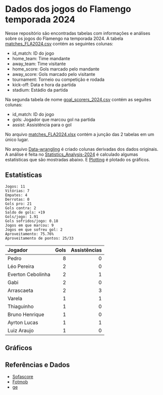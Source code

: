 # Dados dos jogos do Flamengo temporada 2024

Nesse repositório são encontradas tabelas com informações e análises sobre os jogos do Flamengo na temporada 2024. A tabela [matches_FLA2024.csv](https://github.com/williamjouse/jogos-Flamengo-2024/blob/main/data/raw/matches_FLA2024.csv)
contém as seguintes colunas:

- id_match: ID do jogo
- home_team: Time mandante
- away_team: Time visitante
- home_score: Gols marcado pelo mandante
- away_score: Gols marcado pelo visitante
- tournament: Torneio ou competição e rodada
- kick-off: Data e hora da partida
- stadium: Estádio da partida


Na segunda tabela de nome [goal_scorers_2024.csv](https://github.com/williamjouse/jogos-Flamengo-2024/blob/main/data/raw/goal_scorers_2024.csv) contém as seguites colunas:

- id_match: ID do jogo
- gols: Jogador que marcou gol na partida
- assist: Assistência para o gol

No arquivo [matches_FLA2024.xlsx](https://github.com/williamjouse/jogos-Flamengo-2024/blob/main/data/matches_FLA2024.xlsx) contém a junção das 2 tabelas em um único lugar.

No arquivo [Data-wrangling](https://github.com/williamjouse/jogos-Flamengo-2024/blob/main/notebooks/01-Data-wrangling.ipynb) é criado colunas derivadas dos dados originais. A análise 
é feita no [Statistics_Analysis-2024](https://github.com/williamjouse/jogos-Flamengo-2024/blob/main/notebooks/02-Statistics_Analysis-2024.ipynb) é calculado algumas estatísticas que são mostradas abaixo.
E [Plotting](https://github.com/williamjouse/jogos-Flamengo-2024/blob/main/notebooks/03-Plotting.ipynb) é plotado os gráficos.

## Estatísticas


```
Jogos: 11
Vitórias: 7
Empates: 4
Derrotas: 0 
Gols pro: 21
Gols contra: 2
Saldo de gols: +19
Gols/jogo: 1.91
Gols sofridos/jogo: 0.18
Jogos em que marcou: 9
Jogos em que sofreu gol: 2 
Aproveitamento: 75.76%
Aproveitamento de pontos: 25/33
```

| Jogador           |   Gols |   Assistências |
|:------------------|-------:|---------------:|
| Pedro             |      8 |              0 |
| Léo Pereira       |      2 |              0 |
| Everton Cebolinha |      2 |              1 |
| Gabi              |      2 |              0 |
| Arrascaeta        |      2 |              3 |
| Varela            |      1 |              1 |
| Thiaguinho        |      1 |              0 |
| Bruno Henrique    |      1 |              0 |
| Ayrton Lucas      |      1 |              1 |
| Luiz Araujo       |      1 |              0 |



## Gráficos


## Referências e Dados

- [Sofascore](https://www.sofascore.com/)
- [Fotmob](https://www.fotmob.com/)
- [ge](https://ge.globo.com/)
